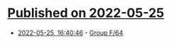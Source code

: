 # [Published on 2022-05-25](index.md)

* [2022-05-25, 16:40:46](https://news.ycombinator.com/item?id=31506962) - [Group F/64](https://en.wikipedia.org/wiki/Group_f/64)
